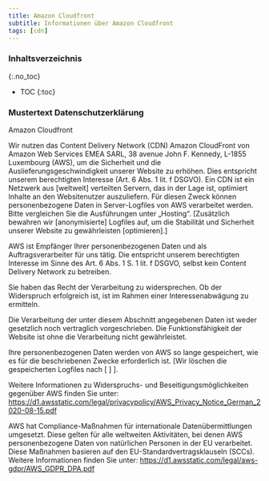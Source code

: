 ```yaml
---
title: Amazon Cloudfront
subtitle: Informationen über Amazon Cloudfront
tags: [cdn]
---
```

### Inhaltsverzeichnis
{:.no_toc}
* TOC
{:toc}

### Mustertext Datenschutzerklärung
Amazon Cloudfront

Wir nutzen das Content Delivery Network (CDN) Amazon CloudFront von Amazon Web Services EMEA SARL, 38 avenue John F. Kennedy, L-1855 Luxembourg (AWS), um die Sicherheit und die Auslieferungsgeschwindigkeit unserer Website zu erhöhen. Dies entspricht unserem berechtigten Interesse (Art. 6 Abs. 1 lit. f DSGVO). Ein CDN ist ein Netzwerk aus [weltweit] verteilten Servern, das in der Lage ist, optimiert Inhalte an den Websitenutzer auszuliefern. Für diesen Zweck können personenbezogene Daten in Server-Logfiles von AWS verarbeitet werden. Bitte vergleichen Sie die Ausführungen unter „Hosting“. [Zusätzlich bewahren wir [anonymisierte] Logfiles auf, um die Stabilität und Sicherheit unserer Website zu gewährleisten [optimieren].]

AWS ist Empfänger Ihrer personenbezogenen Daten und als Auftragsverarbeiter für uns tätig. Die entspricht unserem berechtigten Interesse im Sinne des Art. 6 Abs. 1 S. 1 lit. f DSGVO, selbst kein Content Delivery Network zu betreiben.

Sie haben das Recht der Verarbeitung zu widersprechen. Ob der Widerspruch erfolgreich ist, ist im Rahmen einer Interessenabwägung zu ermitteln.

Die Verarbeitung der unter diesem Abschnitt angegebenen Daten ist weder gesetzlich noch vertraglich vorgeschrieben. Die Funktionsfähigkeit der Website ist ohne die Verarbeitung nicht gewährleistet.

Ihre personenbezogenen Daten werden von AWS so lange gespeichert, wie es für die beschriebenen Zwecke erforderlich ist. [Wir löschen die gespeicherten Logfiles nach [ ] ].

Weitere Informationen zu Widerspruchs- und Beseitigungsmöglichkeiten gegenüber AWS finden Sie unter: https://d1.awsstatic.com/legal/privacypolicy/AWS_Privacy_Notice_German_2020-08-15.pdf

AWS hat Compliance-Maßnahmen für internationale Datenübermittlungen umgesetzt. Diese gelten für alle weltweiten Aktivitäten, bei denen AWS personenbezogene Daten von natürlichen Personen in der EU verarbeitet. Diese Maßnahmen basieren auf den EU-Standardvertragsklauseln (SCCs). Weitere Informationen finden Sie unter: https://d1.awsstatic.com/legal/aws-gdpr/AWS_GDPR_DPA.pdf